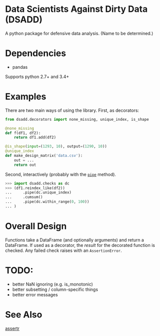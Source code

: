 Data Scientists Against Dirty Data (DSADD)
==========================================

A python package for defensive data analysis. (Name to be determined.)

Dependencies
============

- pandas

Supports python 2.7+ and 3.4+

Examples
========

There are two main ways of using the library.
First, as decorators:

```python
from dsadd.decorators import none_missing, unique_index, is_shape

@none_missing
def f(df1, df2):
    return df1.add(df2)

@is_shape(input=(1293, 10), output=(1290, 10))
@unique_index
def make_design_matrix('data.csv'):
    out = ...
    return out
```

Second, interactively (probably with the [``pipe``](http://pandas-docs.github.io/pandas-docs-travis/basics.html#tablewise-function-application) method).

```python
>>> import dsadd.checks as dc
>>> (df1.reindex_like(df2))
...     .pipe(dc.unique_index)
...     .cumsum()
...     .pipe(dc.within_range(0, 100))
... )
```

Overall Design
==============

Functions take a DataFrame (and optionally arguments) and return a DataFrame.
If used as a decorator, the *result* for the decorated function is checked.
Any failed check raises with an `AssertionError`.



TODO:
====

- better NaN ignoring (e.g. is_monotonic)
- better subsetting / column-specific things
- better error messages


See Also
========

[assertr](https://github.com/tonyfischetti/assertr)
